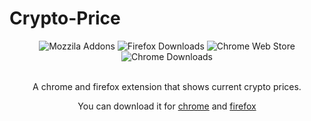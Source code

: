 # Crypto-Price
<div align="center">
<img alt="Mozzila Addons" scr="https://img.shields.io/amo/rating/crypto-price?color=orange&label=Firefox%20Rating">
<img alt="Firefox Downloads" scr="https://img.shields.io/amo/users/crypto-price?color=orange&label=Firefox%20Downloads">
<img alt="Chrome Web Store" scr="https://img.shields.io/chrome-web-store/rating/aijcmfbomlkfaclgjpphidgoijibeobj?color=yellow&label=Chrome%20Rating">
<img alt="Chrome Downloads" scr="https://img.shields.io/chrome-web-store/users/aijcmfbomlkfaclgjpphidgoijibeobj?color=yellow&label=Chrome%20Downloads">
</div>

<br>

<p align="center">A chrome and firefox extension that shows current crypto prices.</p>
<p align="center">You can download it for <a href="https://chrome.google.com/webstore/detail/crypto-price-shower/aijcmfbomlkfaclgjpphidgoijibeobj?hl=en&authuser=0">chrome<a> and <a href="https://addons.mozilla.org/en-US/firefox/addon/crypto-price/">firefox</a></p>
